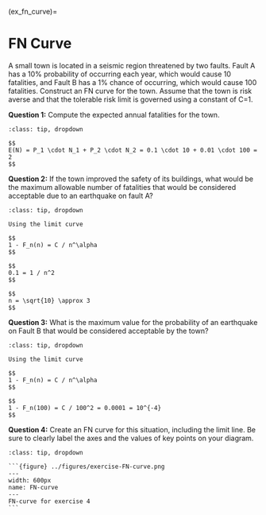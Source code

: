 (ex_fn_curve)=
# FN Curve

A small town is located in a seismic region threatened by two faults. Fault A has a 10% probability of occurring each year, which would cause 10 fatalities, and Fault B has a 1% chance of occurring, which would cause 100 fatalities. Construct an FN curve for the town. Assume that the town is risk averse and that the tolerable risk limit is governed using a constant of C=1.

**Question 1:**	Compute the expected annual fatalities for the town.

```{admonition} Answer
:class: tip, dropdown

$$
E(N) = P_1 \cdot N_1 + P_2 \cdot N_2 = 0.1 \cdot 10 + 0.01 \cdot 100 = 2
$$
```

**Question 2:**	If the town improved the safety of its buildings, what would be the maximum allowable number of fatalities that would be considered acceptable due to an earthquake on fault A?

```{admonition} Answer
:class: tip, dropdown

Using the limit curve

$$
1 - F_n(n) = C / n^\alpha
$$

$$
0.1 = 1 / n^2
$$

$$
n = \sqrt{10} \approx 3
$$
```

**Question 3:**	What is the maximum value for the probability of an earthquake on Fault B that would be considered acceptable by the town?

```{admonition} Answer
:class: tip, dropdown

Using the limit curve

$$
1 - F_n(n) = C / n^\alpha
$$

$$
1 - F_n(100) = C / 100^2 = 0.0001 = 10^{-4}
$$
```

**Question 4:**	Create an FN curve for this situation, including the limit line. Be sure to clearly label the axes and the values of key points on your diagram.

````{admonition} Answer
:class: tip, dropdown

```{figure} ../figures/exercise-FN-curve.png
---
width: 600px
name: FN-curve
---
FN-curve for exercise 4
```
````